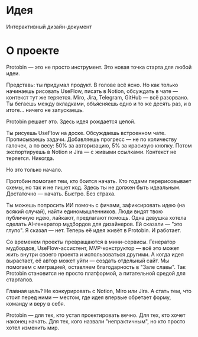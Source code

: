 # Идея
Интерактивный дизайн-документ
# О проекте
Protobin — это не просто инструмент. Это новая точка старта для любой идеи.

Представь: ты придумал продукт. В голове всё ясно. Но как только начинаешь рисовать UseFlow, писать в Notion, обсуждать в чате — контекст тут же теряется. Miro, Jira, Telegram, GitHub — всё разорвано. Ты бегаешь между вкладками, объясняешь одно и то же десять раз, и в итоге… ничего не запускаешь.

Protobin решает это.
Здесь идея рождается целой.

Ты рисуешь UseFlow на доске. Обсуждаешь встроенном чате. Прописываешь задачи. Добавляешь прогресс — не по количеству галочек, а по весу: 50% за авторизацию, 5% за красивую кнопку. Потом экспортируешь в Notion и Jira — с живыми ссылками. Контекст не теряется. Никогда.

Но это только начало.

Протобин помогает тем, кто боится начать. Кто годами перерисовывает схемы, но так и не пишет код. Здесь ты не должен быть идеальным. Достаточно — начать. Быстро. Без страха.

Ты можешь попросить ИИ помочь с фичами, зафиксировать идею (на всякий случай), найти единомышленников. Люди видят твою публичную идею, лайкают, предлагают помощь. Одна девушка хотела сделать AI-генератор мудбордов для дизайнеров. Ей сказали — "это глупо". Я сказал — нет. Теперь её идея живёт в Protobin. И работает.

Со временем проекты превращаются в мини-сервисы. Генератор мудбордов, UseFlow-ассистент, MVP-конструктор — всё это может жить внутри своего проекта и использоваться другими. А когда идея вырастает, её автор может уйти — создать отдельный сайт. Мы помогаем с миграцией, оставляем благодарность в "Зале славы". Так Protobin становится не просто платформой, а питательной средой для стартапов.

Главная цель?
Не конкурировать с Notion, Miro или Jira.
А стать тем, что стоит перед ними — местом, где идея впервые обретает форму, команду и веру в себя.

Protobin — для тех, кто устал проектировать вечно.
Для тех, кто хочет наконец начать.
Для тех, кого назвали "непрактичным", но кто просто хотел изменить мир.